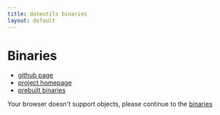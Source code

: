 ```yaml
---
title: dateutils binaries
layout: default
---
```


Binaries
========

<div id="rtop" class="sidebar-widget">
  <ul>
    <li><a href="https://github.com/hroptatyr/dateutils">github page</a></li>
    <li><a href="/dateutils">project homepage</a></li>
    <li><a href="/dateutils/binaries">prebuilt binaries</a></li>
  </ul>
</div>

<object
  type="text/html"
  data="http://software.opensuse.org/download.html?project=utilities&package=dateutils"
  width="100%" height="768px">
  <param name="src"
    value="http://software.opensuse.org/download.html?project=utilities&package=dateutils"/>
    Your browser doesn't support objects, please continue to the
    <a href="http://software.opensuse.org/download.html?project=utilities&package=dateutils">binaries</a>
</object>

